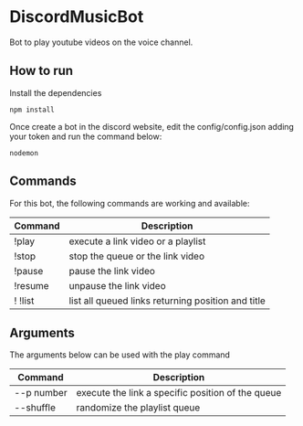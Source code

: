# DiscordMusicBot
Bot to play youtube videos on the voice channel.

## How to run
Install the dependencies
``` 
npm install
```

Once create a bot in the discord website, edit the config/config.json adding your token and run the command below:
``` 
nodemon
```

## Commands
For this bot, the following commands are working and available:

|   Command   | Description                                          |
| ----------- | ------------------------------------------           |
|    !play    |   execute a link video or a playlist                 |
|    !stop    |   stop the queue or the link video                   |
|    !pause   |   pause the link video                               |
|    !resume  |   unpause the link video                             |
!    !list    |   list all queued links returning position and title |

## Arguments
The arguments below can be used with the play command

|   Command        | Description                                         |
| -----------      | ------------------------------------------          |
|    --p number    |   execute the link a specific position of the queue |
|    --shuffle     |   randomize the playlist queue                      |

